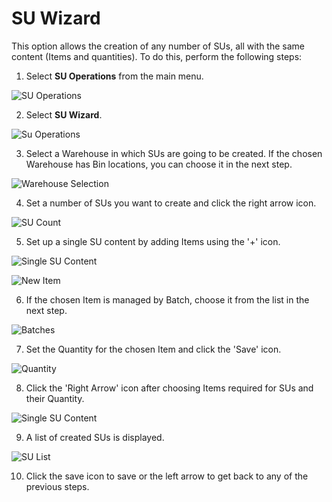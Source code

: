 # SU Wizard

This option allows the creation of any number of SUs, all with the same content (Items and quantities). To do this, perform the following steps:

1. Select **SU Operations** from the main menu.

  ![SU Operations](./media/SUOperations0.png)

2. Select **SU Wizard**.

  ![Su Operations](./media/SUWizard.png)

3. Select a Warehouse in which SUs are going to be created. If the chosen Warehouse has Bin locations, you can choose it in the next step.

  ![Warehouse Selection](./media/1Wizard-WhseSel.png)

4. Set a number of SUs you want to create and click the right arrow icon.

  ![SU Count](./media/2Wizard-Count.png)

5. Set up a single SU content by adding Items using the '+' icon.

  ![Single SU Content](./media/3Wizard-Cont.png)

  ![New Item](./media/4Wizard-NewItem.png)

6. If the chosen Item is managed by Batch, choose it from the list in the next step.

  ![Batches](./media/SUBatch.png)

7. Set the Quantity for the chosen Item and click the 'Save' icon.

 ![Quantity](./media/5Wizard-Quantity.png)

8. Click the 'Right Arrow' icon after choosing Items required for SUs and their Quantity.

  ![Single SU Content](./media/Wizard-SingleSUContent.png)

9. A list of created SUs is displayed.

  ![SU List](./media/Wizard-SUList.png)

10. Click the save icon to save or the left arrow to get back to any of the previous steps.